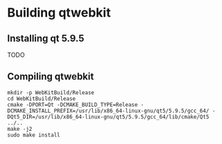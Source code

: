 # Building qtwebkit

## Installing qt 5.9.5
TODO

## Compiling qtwebkit

    mkdir -p WebKitBuild/Release
    cd WebKitBuild/Release
    cmake -DPORT=Qt -DCMAKE_BUILD_TYPE=Release -DCMAKE_INSTALL_PREFIX=/usr/lib/x86_64-linux-gnu/qt5/5.9.5/gcc_64/ -DQt5_DIR=/usr/lib/x86_64-linux-gnu/qt5/5.9.5/gcc_64/lib/cmake/Qt5 ../.. 
    make -j2
    sudo make install
